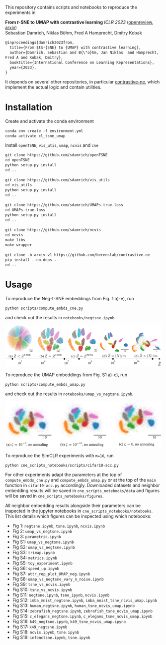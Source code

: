 This repository contains scripts and notebooks to reproduce the experiments in  

**From *t*-SNE to UMAP with contrastive learning** _ICLR 2023_ ([openreview](https://openreview.net/forum?id=B8a1FcY0vi), [arxiv](https://arxiv.org/abs/2206.01816))  
  Sebastian Damrich, Niklas Böhm, Fred A Hamprecht, Dmitry Kobak 
```
@inproceedings{damrich2023from,
  title={From $t$-{SNE} to {UMAP} with contrastive learning},
  author={Damrich, Sebastian and B{\"o}hm, Jan Niklas  and Hamprecht, Fred A and Kobak, Dmitry},
  booktitle={International Conference on Learning Representations},
  year={2023},
}
```

It depends on several other repositories, in particular [contrastive-ne](https://github.com/berenslab/contrastive-ne), which implement the actual logic and contain utilities.

# Installation
Create and activate the conda environment
```
conda env create -f environment.yml
conda activate cl_tsne_umap
```
Install `openTSNE`, `vis_utis`, `umap`, `ncvis` and `cne`
```
git clone https://github.com/sdamrich/openTSNE
cd openTSNE
python setup.py install
cd ..

git clone https://github.com/sdamrich/vis_utils
cd vis_utils
python setup.py install
cd ..

git clone https://github.com/sdamrich/UMAPs-true-loss
cd UMAPs-true-loss
python setup.py install
cd ..

git clone https://github.com/sdamrich/ncvis
cd ncvis
make libs
make wrapper

git clone -b arxiv-v1 https://github.com/berenslab/contrastive-ne
pip install --no-deps . 
cd ..
```
# Usage
To reproduce the Neg-t-SNE embeddings from Fig. 1 a)-e), run
```
python scripts/compute_embds_cne.py
```
and check out the results in `notebooks/negtsne.ipynb`.

<img width="600" alt="Neg-t-SNE on MNIST" src="/figures/Fig_1_a-e.png">


To reproduce the UMAP embeddings from Fig. S1 a)-c), run
```
python scripts/compute_embds_umap.py
```
and check out the results in `notebooks/umap_vs_negtsne.ipynb`.

<img width="600" alt="UMAP no annealing" src="/figures/Fig_S1_a-c.png">


To reproduce the SimCLR experiments with `m=16`, run
```
python cne_scripts_notebooks/scripts/cifar10-acc.py
```

For other experiments adapt the parameters at the top of `compute_embds_cne.py`
and `compute_embds_umap.py` or at the top of the `main` function in `cifar10-acc.py`
accordingly. Downloaded datasets and neighbor embedding results will be saved in `cne_scripts_notebooks/data` and figures 
will be saved in `cne_scripts_notebooks/figures`.

All neighbor embedding results alongside their parameters can be 
inspected in the jupyter notebooks in `cne_scripts_notebooks/notebooks`.
This list details which figures can be inspected using which notebooks:

- Fig 1:  `negtsne.ipynb`, `tsne.ipynb`, `ncvis.ipynb`
- Fig 2:  `umap_vs_negtsne.ipynb`
- Fig 3:  `parametric.ipynb`
- Fig S1: `umap_vs_negtsne.ipynb`
- Fig S2: `umap_vs_negtsne.ipynb`
- Fig S3: `trimap.ipynb`
- Fig S4: `metrics.ipynb`
- Fig S5: `toy_experiment.ipynb`
- Fig S6: `speed_up.ipynb`
- Fig S7: `attr_rep_plot_UMAP_neg.ipynb`
- Fig S8: `umap_vs_negtsne_vary_n_noise.ipynb`
- Fig S9: `tsne_vs_ncvis.ipynb`
- Fig S10: `tsne_vs_ncvis.ipynb`
- Fig S11: `negtsne.ipynb`, `tsne_ipynb`, `ncvis.ipynb`
- Fig S12: `imba_mnist_negtsne.ipynb`, `imba_mnist_tsne_ncvis_umap.ipynb`
- Fig S13: `human_negtsne.ipynb`, `human_tsne_ncvis_umap.ipynb`
- Fig S14: `zebrafish_negtsne.ipynb`, `zebrafish_tsne_ncvis_umap.ipynb`
- Fig S15: `c_elegans_negtsne.ipynb`, `c_elegans_tsne_ncvis_umap.ipynb`
- Fig S16: `k49_negtsne.ipynb`, `k49_tsne_ncvis_umap.ipynb`
- Fig S17: `k49_negtsne.ipynb`
- Fig S18: `ncvis.ipynb`, `tsne.ipynb`
- Fig S19: `infonctsne.ipynb`, `tsne.ipynb`